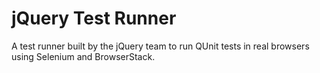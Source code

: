 # jQuery Test Runner

A test runner built by the jQuery team to run QUnit tests in real browsers using Selenium and BrowserStack.
